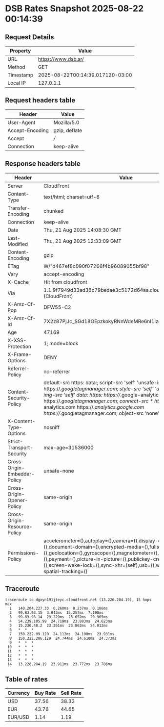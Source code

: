 # DSB Rates Snapshot 2025-08-22 00:14:39
## Request Details

| Property | Value |
|----------|-------|
| URL | https://www.dsb.sr/ |
| Method | GET |
| Timestamp | 2025-08-22T00:14:39.017120-03:00 |
| Local IP | 127.0.1.1 |
    
## Request headers table

| Header | Value |
|--------|-------|
| User-Agent | Mozilla/5.0 |
| Accept-Encoding | gzip, deflate |
| Accept | */* |
| Connection | keep-alive |

    
## Response headers table
| Header | Value |
|--------|-------|
| Server | CloudFront |
| Content-Type | text/html; charset=utf-8 |
| Transfer-Encoding | chunked |
| Connection | keep-alive |
| Date | Thu, 21 Aug 2025 14:08:30 GMT |
| Last-Modified | Thu, 21 Aug 2025 12:33:09 GMT |
| Content-Encoding | gzip |
| ETag | W/"d467ef8c090f07266f4b96089055bf98" |
| Vary | accept-encoding |
| X-Cache | Hit from cloudfront |
| Via | 1.1 9f7949d33ad36c79bedae3c5172d64aa.cloudfront.net (CloudFront) |
| X-Amz-Cf-Pop | DFW55-C2 |
| X-Amz-Cf-Id | 7X2z87PjJc_SGd18OEpzkokyRNnWdeMRe6nI1lzeG0fQZqegeTxoeA== |
| Age | 47169 |
| X-XSS-Protection | 1; mode=block |
| X-Frame-Options | DENY |
| Referrer-Policy | no-referrer |
| Content-Security-Policy | default-src https: data:; script-src 'self' 'unsafe-inline' https://*.googletagmanager.com; style-src 'self' 'unsafe-inline' data:; img-src 'self' data: https: https://*.google-analytics.com https://*.googletagmanager.com; connect-src * https://*.google-analytics.com https://*.analytics.google.com https://*.googletagmanager.com; object-src 'none' |
| X-Content-Type-Options | nosniff |
| Strict-Transport-Security | max-age=31536000 |
| Cross-Origin-Embedder-Policy | unsafe-none |
| Cross-Origin-Opener-Policy | same-origin |
| Cross-Origin-Resource-Policy | same-origin |
| Permissions-Policy | accelerometer=(),autoplay=(),camera=(),display-capture=(),document-domain=(),encrypted-media=(),fullscreen=(),geolocation=(),gyroscope=(),magnetometer=(),microphone=(),midi=(),payment=(),picture-in-picture=(),publickey-credentials-get=(),screen-wake-lock=(),sync-xhr=(self),usb=(),web-share=(),xr-spatial-tracking=() |

## Traceroute 

```
traceroute to dgxyn191jteyc.cloudfront.net (13.226.204.19), 15 hops max
  1   140.204.227.33  0.260ms  0.237ms  0.186ms 
  2   99.83.93.15  3.043ms  15.257ms  7.198ms 
  3   99.83.93.14  23.229ms  25.652ms  29.965ms 
  4   54.239.105.99  24.719ms  23.883ms  24.623ms 
  5   15.230.48.2  23.361ms  23.862ms  24.012ms 
  6   *  *  * 
  7   150.222.99.120  24.112ms  24.108ms  23.931ms 
  8   150.222.206.129  24.744ms  24.610ms  24.373ms 
  9   *  *  * 
 10   *  *  * 
 11   *  *  * 
 12   *  *  * 
 13   *  *  * 
 14   13.226.204.19  23.911ms  23.772ms  23.786ms 

```

## Table of rates

| Currency | Buy Rate | Sell Rate |
|----------|----------|-----------|
| USD | 37.56 | 38.33 |
| EUR | 43.76 | 44.65 |
| EUR/USD | 1.14 | 1.19 |

